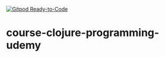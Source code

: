 [![Gitpod Ready-to-Code](https://img.shields.io/badge/Gitpod-Ready--to--Code-blue?logo=gitpod)](https://gitpod.io/#https://github.com/dearrudam/course-clojure-programming-udemy) 

# course-clojure-programming-udemy

